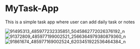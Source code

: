 # MyTask-App
This is a simple task app where user can add daily task or notes

![91495313_485977232335851_5045862772026376192_n](https://user-images.githubusercontent.com/41321919/106385839-6574e480-63fc-11eb-993d-c3b3e228fadc.jpg)
![91372809_485977199002521_2566364979380879360_n](https://user-images.githubusercontent.com/41321919/106385847-70c81000-63fc-11eb-87e2-0f11fb186ec0.jpg)
![91861674_485977169002524_6203451922536464384_n](https://user-images.githubusercontent.com/41321919/106385849-745b9700-63fc-11eb-9c12-46348e2a90a6.jpg)
